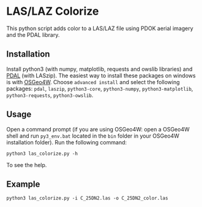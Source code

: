 # LAS/LAZ Colorize

This python script adds color to a LAS/LAZ file using PDOK aerial imagery and the PDAL library.

## Installation

Install python3 (with numpy, matplotlib, requests and owslib libraries) and [PDAL](https://www.pdal.io/) (with LASzip). The easiest way to install these packages on windows is with [OSGeo4W](https://trac.osgeo.org/osgeo4w/). Choose `advanced install` and select the following packages: `pdal`, `laszip`, `python3-core`, `python3-numpy`, `python3-matplotlib`, `python3-requests`, `python3-owslib`.

## Usage

Open a command prompt (if you are using OSGeo4W: open a OSGeo4W shell and run `py3_env.bat` located in the `bin` folder in your OSGeo4W installation folder). Run the following command:

    python3 las_colorize.py -h

To see the help.

## Example

    python3 las_colorize.py -i C_25DN2.las -o C_25DN2_color.las